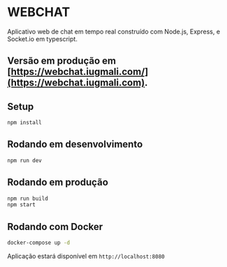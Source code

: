 # WEBCHAT

Aplicativo web de chat em tempo real construído com Node.js, Express, e Socket.io em typescript.

## Versão em produção em [https://webchat.iugmali.com/](https://webchat.iugmali.com).

## Setup

```bash
npm install
```

## Rodando em desenvolvimento

```bash
npm run dev
```

## Rodando em produção

```bash
npm run build
npm start
```

## Rodando com Docker

```bash
docker-compose up -d
```

Aplicação estará disponível em `http://localhost:8080`
